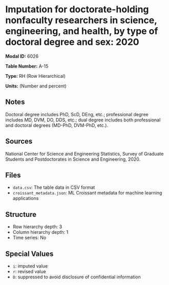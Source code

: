 # Imputation for doctorate-holding nonfaculty researchers in science, engineering, and health, by type of doctoral degree and sex: 2020

**Modal ID:** 6026

**Table Number:** A-15

**Type:** RH (Row Hierarchical)

**Units:** (Number and percent)

## Notes

Doctoral degree includes PhD, ScD, DEng, etc.; professional degree includes MD, DVM, DO, DDS, etc.; dual degree includes both professional and doctoral degrees (MD-PhD, DVM-PhD, etc.).

## Sources

National Center for Science and Engineering Statistics, Survey of Graduate Students and Postdoctorates in Science and Engineering, 2020.

## Files

- `data.csv`: The table data in CSV format
- `croissant_metadata.json`: ML Croissant metadata for machine learning applications

## Structure

- Row hierarchy depth: 3
- Column hierarchy depth: 1
- Time series: No

## Special Values

- `i`: imputed value
- `r`: revised value
- `D`: suppressed to avoid disclosure of confidential information
